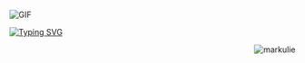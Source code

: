 <!--...<p align="center"><img src="https://github.com/markulie/markulie/blob/main/unity-banner_green.png" width="300" height="auto"></p>-->
</br>
<img  alt="GIF" src="https://media.giphy.com/media/13HgwGsXF0aiGY/giphy.gif" />
</br>

[![Typing SVG](https://readme-typing-svg.demolab.com?font=Fira+Code&pause=1000&width=500&lines=Hey!+Mark+is+here.+;I'm+an+Interactive+Developer.+;Specializing+in+.NET+%2F+Unity+%2F+Unreal)](https://git.io/typing-svg)

<p align="right">
<img src="https://komarev.com/ghpvc/?username=markulie&color=grey" alt="markulie"/>
</p>
